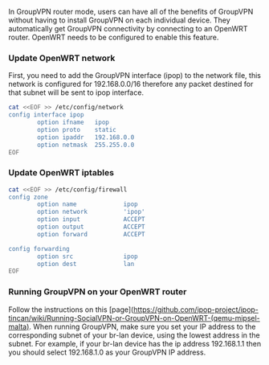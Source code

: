 In GroupVPN router mode, users can have all of the benefits of GroupVPN
without having to install GroupVPN on each individual device. They 
automatically get GroupVPN connectivity by connecting to an OpenWRT 
router. OpenWRT needs to be configured to enable this feature.

### Update OpenWRT network

First, you need to add the GroupVPN interface (ipop) to the network file,
this network is configured for 192.168.0.0/16 therefore any packet destined
for that subnet will be sent to ipop interface.

```bash
cat <<EOF >> /etc/config/network
config interface ipop
        option ifname   ipop
        option proto    static
        option ipaddr   192.168.0.0
        option netmask  255.255.0.0
EOF
```

### Update OpenWRT iptables

```bash
cat <<EOF >> /etc/config/firewall
config zone
        option name             ipop
        option network          'ipop'
        option input            ACCEPT
        option output           ACCEPT
        option forward          ACCEPT

config forwarding
        option src              ipop
        option dest             lan
EOF
```

### Running GroupVPN on your OpenWRT router
Follow the instructions on this [page](https://github.com/ipop-project/ipop-tincan/wiki/Running-SocialVPN-or-GroupVPN-on-OpenWRT-(qemu-mipsel-malta).
When running GroupVPN, make sure you set your IP address to the corresponding
subnet of your br-lan device, using the lowest address in the subnet. For 
example, if your br-lan device has the ip address 192.168.1.1 then you should
select 192.168.1.0 as your GroupVPN IP address.
